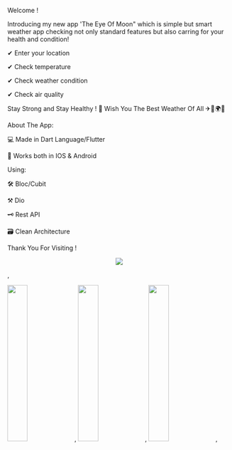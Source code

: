 Welcome !

Introducing my new app 'The Eye Of Moon" which is simple but smart weather app checking not only standard features but also carring for your health and condition!

✔ Enter your location

✔ Check temperature

✔ Check weather condition

✔ Check air quality

Stay Strong and Stay Healthy ! 💪 Wish You The Best Weather Of All ✈🗻🌍😉

About The App:

💻 Made in Dart Language/Flutter

📳 Works both in IOS & Android

Using:

🛠 Bloc/Cubit

⚒ Dio

🗝 Rest API

🗃 Clean Architecture

Thank You For Visiting !

<p align="center">
<img src="https://user-images.githubusercontent.com/105658444/211275838-4ee2a5ec-dd67-44b0-9dfd-ac6b72a9c874.gif">
</p>,

<img src="https://user-images.githubusercontent.com/105658444/211217765-f087920b-915c-4f48-9134-276e17cb2f72.jpg" width=30% height=30%>,
<img src="https://user-images.githubusercontent.com/105658444/211217768-213495c9-ad5c-4f4f-ba23-16c052298b5b.jpg" width=30% height=30%>,
<img src="https://user-images.githubusercontent.com/105658444/211217774-edbc4c68-c4dd-4dc9-8db7-40a372f7a1d4.jpg" width=30% height=30%>,


